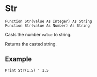 <!--text-->
Str
===

```eppabasic
Function Str(value As Integer) As String
Function Str(value As Number) As String
```

Casts the number `value` to string.

Returns the casted string.

Example
---------
```eppabasic
Print Str(1.5) ' 1.5
```
